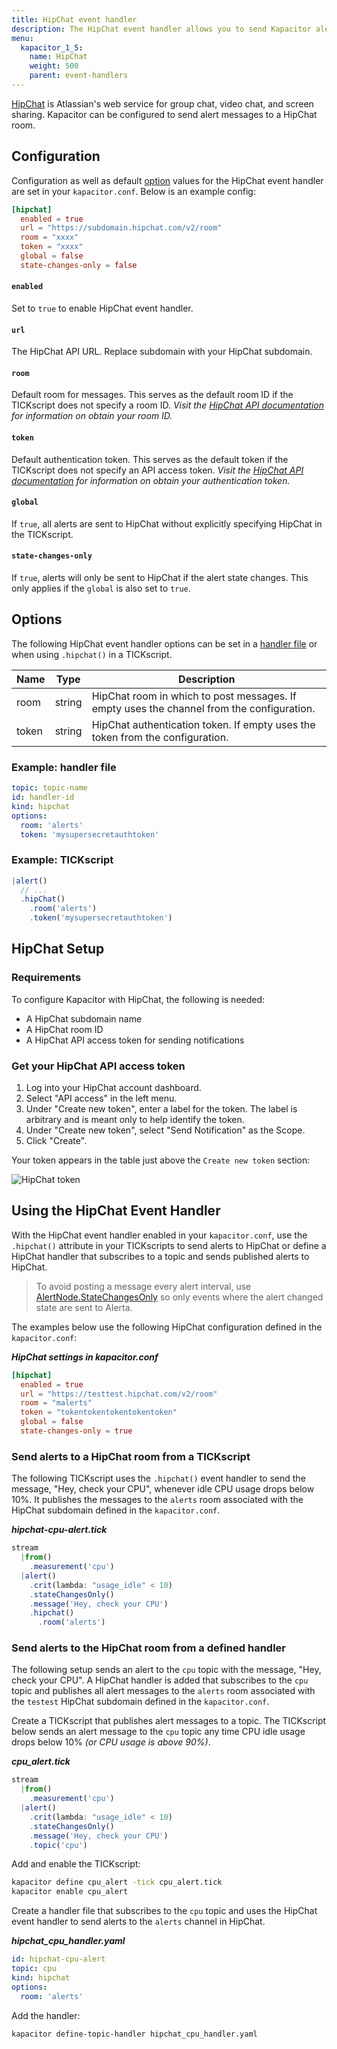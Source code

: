 ```yaml
---
title: HipChat event handler
description: The HipChat event handler allows you to send Kapacitor alerts to HipChat. This page includes configuration options and usage examples.
menu:
  kapacitor_1_5:
    name: HipChat
    weight: 500
    parent: event-handlers
---
```


[HipChat](https://www.hipchat.com/) is Atlassian's web service for group chat,
video chat, and screen sharing.
Kapacitor can be configured to send alert messages to a HipChat room.

## Configuration
Configuration as well as default [option](#options) values for the HipChat event
handler are set in your `kapacitor.conf`.
Below is an example config:

```toml
[hipchat]
  enabled = true
  url = "https://subdomain.hipchat.com/v2/room"
  room = "xxxx"
  token = "xxxx"
  global = false
  state-changes-only = false
```

#### `enabled`
Set to `true` to enable HipChat event handler.

#### `url`
The HipChat API URL. Replace subdomain with your HipChat subdomain.

#### `room`
Default room for messages.
This serves as the default room ID if the TICKscript does not specify a room ID.
_Visit the [HipChat API documentation](https://www.hipchat.com/docs/apiv2) for
information on obtain your room ID._

#### `token`
Default authentication token.
This serves as the default token if the TICKscript does not specify an API
access token.
_Visit the [HipChat API documentation](https://www.hipchat.com/docs/apiv2) for
information on obtain your authentication token._

#### `global`
If `true`, all alerts are sent to HipChat without explicitly specifying HipChat
in the TICKscript.

#### `state-changes-only`
If `true`, alerts will only be sent to HipChat if the alert state changes.
This only applies if the `global` is also set to `true`.

## Options
The following HipChat event handler options can be set in a
[handler file](/kapacitor/v1.5/event_handlers/#handler-file) or when using
`.hipchat()` in a TICKscript.

| Name  | Type   | Description                                                                               |
| ----  | ----   | -----------                                                                               |
| room  | string | HipChat room in which to post messages. If empty uses the channel from the configuration. |
| token | string | HipChat authentication token. If empty uses the token from the configuration.             |

### Example: handler file
```yaml
topic: topic-name
id: handler-id
kind: hipchat
options:
  room: 'alerts'
  token: 'mysupersecretauthtoken'
```

### Example: TICKscript
```js
|alert()
  // ...
  .hipChat()
    .room('alerts')
    .token('mysupersecretauthtoken')
```


## HipChat Setup

### Requirements

To configure Kapacitor with HipChat, the following is needed:

* A HipChat subdomain name
* A HipChat room ID
* A HipChat API access token for sending notifications

### Get your HipChat API access token

1. Log into your HipChat account dashboard.
2. Select "API access" in the left menu.
3. Under "Create new token", enter a label for the token.
   The label is arbitrary and is meant only to help identify the token.
4. Under "Create new token", select "Send Notification" as the Scope.
5. Click "Create".

Your token appears in the table just above the `Create new token` section:

![HipChat token](/img/kapacitor/hipchat-token.png)


##  Using the HipChat Event Handler
With the HipChat event handler enabled in your `kapacitor.conf`, use the
`.hipchat()` attribute in your TICKscripts to send alerts to HipChat or define a
HipChat handler that subscribes to a topic and sends published alerts to HipChat.

> To avoid posting a message every alert interval, use
> [AlertNode.StateChangesOnly](/kapacitor/v1.5/nodes/alert_node/#statechangesonly)
> so only events where the alert changed state are sent to Alerta.

The examples below use the following HipChat configuration defined in the `kapacitor.conf`:

_**HipChat settings in kapacitor.conf**_  
```toml
[hipchat]
  enabled = true
  url = "https://testtest.hipchat.com/v2/room"
  room = "malerts"
  token = "tokentokentokentokentoken"
  global = false
  state-changes-only = true
```

### Send alerts to a HipChat room from a TICKscript

The following TICKscript uses the `.hipchat()` event handler to send the message,
"Hey, check your CPU", whenever idle CPU usage drops below 10%.
It publishes the messages to the `alerts` room associated with the HipChat
subdomain defined in the `kapacitor.conf`.

_**hipchat-cpu-alert.tick**_  
```js
stream
  |from()
    .measurement('cpu')
  |alert()
    .crit(lambda: "usage_idle" < 10)
    .stateChangesOnly()
    .message('Hey, check your CPU')
    .hipchat()
      .room('alerts')
```

### Send alerts to the HipChat room from a defined handler

The following setup sends an alert to the `cpu` topic with the message, "Hey,
check your CPU".
A HipChat handler is added that subscribes to the `cpu` topic and publishes all
alert messages to the `alerts` room associated with the `testest` HipChat
subdomain defined in the `kapacitor.conf`.

Create a TICKscript that publishes alert messages to a topic.
The TICKscript below sends an alert message to the `cpu` topic any time CPU
idle usage drops below 10% _(or CPU usage is above 90%)_.

_**cpu\_alert.tick**_
```js
stream
  |from()
    .measurement('cpu')
  |alert()
    .crit(lambda: "usage_idle" < 10)
    .stateChangesOnly()
    .message('Hey, check your CPU')
    .topic('cpu')
```

Add and enable the TICKscript:

```bash
kapacitor define cpu_alert -tick cpu_alert.tick
kapacitor enable cpu_alert
```

Create a handler file that subscribes to the `cpu` topic and uses the HipChat
event handler to send alerts to the `alerts` channel in HipChat.

_**hipchat\_cpu\_handler.yaml**_
```yaml
id: hipchat-cpu-alert
topic: cpu
kind: hipchat
options:
  room: 'alerts'
```

Add the handler:

```bash
kapacitor define-topic-handler hipchat_cpu_handler.yaml
```

